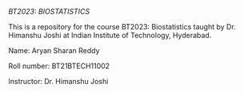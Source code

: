 *BT2023: BIOSTATISTICS*

This is a repository for the course BT2023: Biostatistics taught by Dr. Himanshu Joshi at Indian Institute of Technology, Hyderabad.

Name: Aryan Sharan Reddy

Roll number: BT21BTECH11002

Instructor: Dr. Himanshu Joshi
